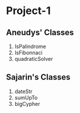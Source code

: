 # Project-1

## Aneudys' Classes

1. IsPalindrome
2. IsFibonnaci
3. quadraticSolver


## Sajarin's Classes
1. dateStr
2. sumUpTo
3. bigCypher
